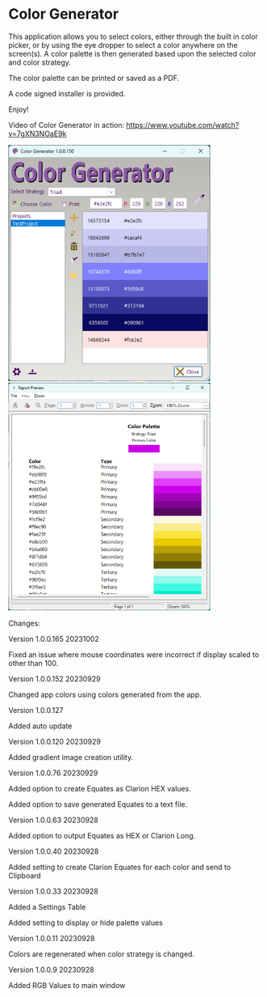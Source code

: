 # Color Generator

This application allows you to select colors, either through the built in color picker, or by using the eye dropper to select a color anywhere on the screen(s).  A color palette is then generated based upon the selected color and color strategy.

The color palette can be printed or saved as a PDF.

A code signed installer is provided.

Enjoy!

Video of Color Generator in action:
https://www.youtube.com/watch?v=7gXN3NOaE9k


<img src="https://github.com/donridley1972/ColorGenerator/blob/main/Screenshots/ColorGenerator.png" width=400/>

<img src="https://github.com/donridley1972/ColorGenerator/blob/main/Screenshots/ColorPalette.png" width=400/>

Changes:

Version 1.0.0.165        20231002

Fixed an issue where mouse coordinates were incorrect if display scaled to other than 100.

Version 1.0.0.152        20230929

Changed app colors using colors generated from the app.


Version 1.0.0.127

Added auto update


Version 1.0.0.120        20230929

Added gradient image creation utility.


Version 1.0.0.76        20230929

Added option to create Equates as Clarion HEX values.

Added option to save generated Equates to a text file.


Version 1.0.0.63        20230928

Added option to output Equates as HEX or Clarion Long.


Version 1.0.0.40        20230928

Added setting to create Clarion Equates for each color and send to Clipboard


Version 1.0.0.33        20230928

Added a Settings Table

Added setting to display or hide palette values


Version 1.0.0.11        20230928

Colors are regenerated when color strategy is changed.


Version 1.0.0.9         20230928

Added RGB Values to main window
